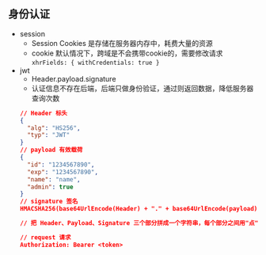 ## 身份认证
- session
  - Session Cookies 是存储在服务器内存中，耗费大量的资源
  - cookie 默认情况下，跨域是不会携带cookie的，需要修改请求 `xhrFields: { withCredentials: true }`
- jwt
  - Header.payload.signature
  - 认证信息不存在后端，后端只做身份验证，通过则返回数据，降低服务器查询次数
  ```json
  // Header 标头
  {
    "alg": "HS256",
    "typ": "JWT"
  }
  // payload 有效载荷
  {
    "id": "1234567890",
    "exp": "1234567890",
    "name": "name",
    "admin": true
  }
  // signature 签名
  HMACSHA256(base64UrlEncode(Header) + "." + base64UrlEncode(payload), secret)

  // 把 Header、Payload、Signature 三个部分拼成一个字符串，每个部分之间用"点"（.）分隔

  // request 请求
  Authorization: Bearer <token>
  ```